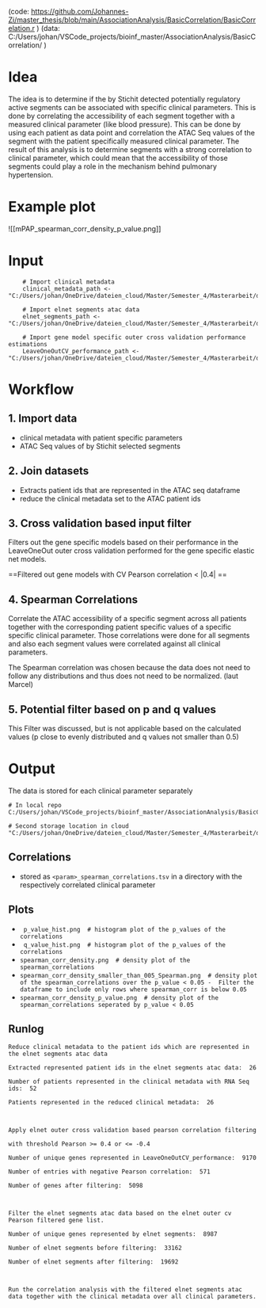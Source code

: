 (code: https://github.com/Johannes-Zi/master_thesis/blob/main/AssociationAnalysis/BasicCorrelation/BasicCorrelation.r )
(data: C:/Users/johan/VSCode_projects/bioinf_master/AssociationAnalysis/BasicCorrelation/ )
# Idea
The idea is to determine if the by Stichit detected potentially regulatory active segments can be associated with specific clinical parameters. This is done by correlating the accessibility of each segment together with a measured clinical parameter (like blood pressure). This can be done by using each patient as data point and correlation the ATAC Seq values of the segment with the patient specifically measured clinical parameter.
The result of this analysis is to determine segments with a strong correlation to clinical parameter, which could mean that the accessibility of those segments could play a role in the mechanism behind pulmonary hypertension.

# Example plot
![[mPAP_spearman_corr_density_p_value.png]]
# Input
```
	# Import clinical metadata
    clinical_metadata_path <- "C:/Users/johan/OneDrive/dateien_cloud/Master/Semester_4/Masterarbeit/data/pulmanory_hypertension/clinical_data/version_26.05.24/isolated_metadata.csv"
    
	# Import elnet segments atac data
	elnet_segments_path <- "C:/Users/johan/OneDrive/dateien_cloud/Master/Semester_4/Masterarbeit/data/pulmanory_hypertension/regression/CollapsedSegmentation/elnet_model_segments_df.tsv"

	# Import gene model specific outer cross validation performance estimations
	LeaveOneOutCV_performance_path <- "C:/Users/johan/OneDrive/dateien_cloud/Master/Semester_4/Masterarbeit/data/pulmanory_hypertension/regression/leaveOneOut_regression/performance_evaluation/Performance_Overview.tsv"
```

# Workflow
## 1. Import data
- clinical metadata with patient specific parameters
- ATAC Seq values of by Stichit selected segments
## 2. Join datasets
* Extracts patient ids that are represented in the ATAC seq dataframe
* reduce the clinical metadata set to the ATAC patient ids
## 3. Cross validation based input filter
Filters out the gene specific models based on their performance in the LeaveOneOut outer cross validation performed for the gene specific elastic net models.

==Filtered out gene models with CV Pearson correlation < |0.4| ==

## 4. Spearman Correlations
Correlate the ATAC accessibility of a specific segment across all patients together with the corresponding patient specific values of a specific specific clinical parameter.
Those correlations were done for all segments and also each segment values were correlated against all clinical parameters.

The Spearman correlation was chosen because the data does not need to follow any distributions and thus does not need to be normalized. (laut Marcel)
## 5. Potential filter based on p and q values
This Filter was discussed, but is not applicable based on the calculated values (p close to evenly distributed and q values not smaller than 0.5)
# Output
The data is stored for each clinical parameter separately
```
# In local repo
C:/Users/johan/VSCode_projects/bioinf_master/AssociationAnalysis/BasicCorrelation/combined_corr_cv_pear_04_thres/

# Second storage location in cloud
"C:/Users/johan/OneDrive/dateien_cloud/Master/Semester_4/Masterarbeit/data/pulmanory_hypertension/clinical_data_correlations/combined_corr_cv_pear_04_thres/"
```
## Correlations
 * stored as  ```<param>_spearman_correlations.tsv``` in a directory with the respectively correlated clinical parameter
## Plots
* ``` p_value_hist.png  # histogram plot of the p_values of the correlations```
* ``` q_value_hist.png  # histogram plot of the p_values of the correlations```
* ``` spearman_corr_density.png  # density plot of the spearman_correlations ```
* ``` spearman_corr_density_smaller_than_005_Spearman.png  # density plot of the spearman_correlations over the p_value < 0.05 -  Filter the dataframe to include only rows where spearman_corr is below 0.05 ```
* ``` spearman_corr_density_p_value.png  # density plot of the spearman_correlations seperated by p_value < 0.05 ```
## Runlog

```
Reduce clinical metadata to the patient ids which are represented in the elnet segments atac data

Extracted represented patient ids in the elnet segments atac data:  26

Number of patients represented in the clinical metadata with RNA Seq ids:  52

Patients represented in the reduced clinical metadata:  26

  

Apply elnet outer cross validation based pearson correlation filtering

with threshold Pearson >= 0.4 or <= -0.4

Number of unique genes represented in LeaveOneOutCV_performance:  9170

Number of entries with negative Pearson correlation:  571

Number of genes after filtering:  5098

  

Filter the elnet segments atac data based on the elnet outer cv Pearson filtered gene list.

Number of unique genes represented by elnet segments:  8987

Number of elnet segments before filtering:  33162

Number of elnet segments after filtering:  19692

  

Run the correlation analysis with the filtered elnet segments atac data together with the clinical metadata over all clinical parameters.
```
